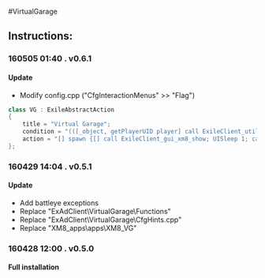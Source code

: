 #VirtualGarage  
## Instructions:   
 
### 160505 01:40 . v0.6.1  
#### Update 
* Modify config.cpp ("CfgInteractionMenus" >> "Flag")
```cpp
class VG : ExileAbstractAction
{
	title = "Virtual Garage";
	condition = "(([_object, getPlayerUID player] call ExileClient_util_territory_getAccessLevel) select 0) >= ExAd_VG_ACCESS_LEVEL";
	action = "[] spawn {[] call ExileClient_gui_xm8_show; UISleep 1; call XM8_VG_checkNearByFlags}";
};
```


### 160429 14:04 . v0.5.1  
#### Update  
* Add battleye exceptions  
* Replace "ExAdClient\VirtualGarage\Functions"
* Replace "ExAdClient\VirtualGarage\CfgHints.cpp"
* Replace "XM8_apps\apps\XM8_VG"
 
### 160428 12:00 . v0.5.0  
#### Full installation
